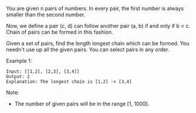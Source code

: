 You are given n pairs of numbers. In every pair, the first number is always smaller than the second number.

Now, we define a pair (c, d) can follow another pair (a, b) if and only if b < c. Chain of pairs can be formed in this fashion.

Given a set of pairs, find the length longest chain which can be formed. You needn't use up all the given pairs. You can select pairs in any order.

Example 1:

~~~
Input: [[1,2], [2,3], [3,4]]
Output: 2
Explanation: The longest chain is [1,2] -> [3,4]
~~~

Note:

* The number of given pairs will be in the range [1, 1000].
